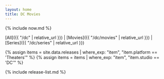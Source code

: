 ```yaml
---
layout: home
title: DC Movies
---
```


{% include now.md %}

[All]({{ "/dc" | relative_url }}) \| [Movies]({{ "/dc/movies" | relative_url }}) \| [Series]({{ "/dc/series" | relative_url }})

{% assign items = site.data.releases | where_exp: "item", "item.platform == 'Theaters'" %}
{% assign items = items | where_exp: "item", "item.studio == 'DC'" %}

{% include release-list.md %}